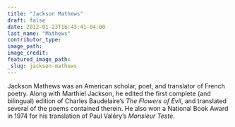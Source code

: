 ```yaml
---
title: "Jackson Mathews"
draft: false
date: 2012-01-23T16:43:41-04:00
last_name: "Mathews"
contributor_type:
image_path:
image_credit:
featured_image_path:
_slug: jackson-mathews
---
```


Jackson Mathews was an American scholar, poet, and translator of French poetry. Along with Marthiel Jackson, he edited the first complete (and bilingual) edition of Charles Baudelaire’s _The Flowers of Evil_, and translated several of the poems contained therein. He also won a National Book Award in 1974 for his translation of Paul Valéry’s _Monsieur Teste_. 

